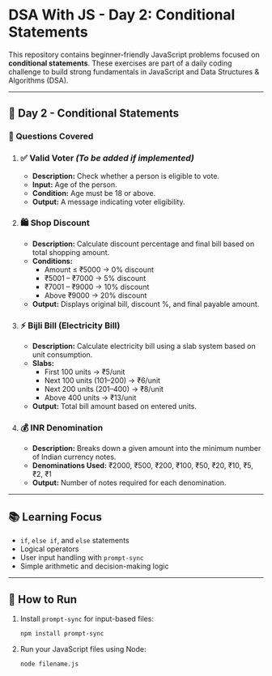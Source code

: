 # DSA With JS - Day 2: Conditional Statements

This repository contains beginner-friendly JavaScript problems focused on **conditional statements**. These exercises are part of a daily coding challenge to build strong fundamentals in JavaScript and Data Structures & Algorithms (DSA).

---

## 📅 Day 2 - Conditional Statements

### 🧾 Questions Covered

1. ### ✅ Valid Voter *(To be added if implemented)*
   - **Description:** Check whether a person is eligible to vote.
   - **Input:** Age of the person.
   - **Condition:** Age must be 18 or above.
   - **Output:** A message indicating voter eligibility.

2. ### 🛍️ Shop Discount
   - **Description:** Calculate discount percentage and final bill based on total shopping amount.
   - **Conditions:**
     - Amount ≤ ₹5000 → 0% discount
     - ₹5001 – ₹7000 → 5% discount
     - ₹7001 – ₹9000 → 10% discount
     - Above ₹9000 → 20% discount
   - **Output:** Displays original bill, discount %, and final payable amount.

3. ### ⚡ Bijli Bill (Electricity Bill)
   - **Description:** Calculate electricity bill using a slab system based on unit consumption.
   - **Slabs:**
     - First 100 units → ₹5/unit
     - Next 100 units (101–200) → ₹6/unit
     - Next 200 units (201–400) → ₹8/unit
     - Above 400 units → ₹13/unit
   - **Output:** Total bill amount based on entered units.

4. ### 💰 INR Denomination
   - **Description:** Breaks down a given amount into the minimum number of Indian currency notes.
   - **Denominations Used:** ₹2000, ₹500, ₹200, ₹100, ₹50, ₹20, ₹10, ₹5, ₹2, ₹1
   - **Output:** Number of notes required for each denomination.

---

## 📚 Learning Focus

- `if`, `else if`, and `else` statements  
- Logical operators  
- User input handling with `prompt-sync`  
- Simple arithmetic and decision-making logic  

---

## 🔗 How to Run

1. Install `prompt-sync` for input-based files:

   ```bash
   npm install prompt-sync
2. Run your JavaScript files using Node:

   ```bash
   node filename.js